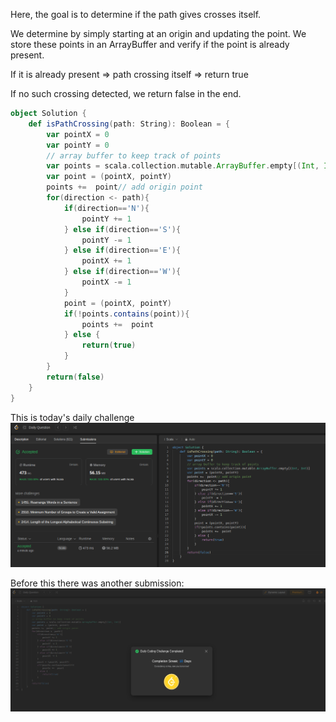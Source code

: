 Here, the goal is to determine if the path gives crosses itself.

We determine by simply starting at an origin and updating the point. We store these points in an ArrayBuffer and verify if the point is already present.

If it is already present => path crossing itself => return true

If no such crossing detected, we return false in the end.

```scala
object Solution {
    def isPathCrossing(path: String): Boolean = {
        var pointX = 0
        var pointY = 0
        // array buffer to keep track of points
        var points = scala.collection.mutable.ArrayBuffer.empty[(Int, Int)]
        var point = (pointX, pointY)
        points +=  point// add origin point
        for(direction <- path){
            if(direction=='N'){
                pointY += 1
            } else if(direction=='S'){
                pointY -= 1
            } else if(direction=='E'){
                pointX += 1
            } else if(direction=='W'){
                pointX -= 1
            }
            point = (pointX, pointY)
            if(!points.contains(point)){
                points +=  point
            } else {
                return(true)
            }
        }
        return(false)
    }
}
```

This is today's daily challenge
![submission](submission-1-with-stats.png)

Before this there was another submission:
![submission](submission-1.png)
